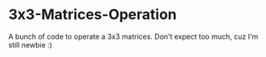 # 3x3-Matrices-Operation
A bunch of code to operate a 3x3 matrices. Don't expect too much, cuz I'm still newbie :)
